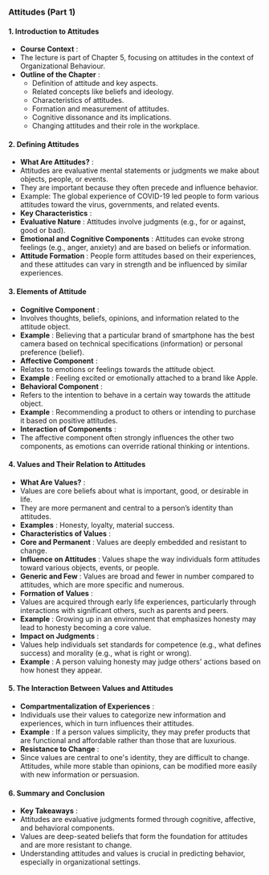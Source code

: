 ### Attitudes (Part 1)

#### **1. Introduction to Attitudes**

* **Course Context** :
* The lecture is part of Chapter 5, focusing on attitudes in the context of Organizational Behaviour.
* **Outline of the Chapter** :
  * Definition of attitude and key aspects.
  * Related concepts like beliefs and ideology.
  * Characteristics of attitudes.
  * Formation and measurement of attitudes.
  * Cognitive dissonance and its implications.
  * Changing attitudes and their role in the workplace.

#### **2. Defining Attitudes**

* **What Are Attitudes?** :
* Attitudes are evaluative mental statements or judgments we make about objects, people, or events.
* They are important because they often precede and influence behavior.
* Example: The global experience of COVID-19 led people to form various attitudes toward the virus, governments, and related events.
* **Key Characteristics** :
* **Evaluative Nature** : Attitudes involve judgments (e.g., for or against, good or bad).
* **Emotional and Cognitive Components** : Attitudes can evoke strong feelings (e.g., anger, anxiety) and are based on beliefs or information.
* **Attitude Formation** : People form attitudes based on their experiences, and these attitudes can vary in strength and be influenced by similar experiences.

#### **3. Elements of Attitude**

* **Cognitive Component** :
* Involves thoughts, beliefs, opinions, and information related to the attitude object.
* **Example** : Believing that a particular brand of smartphone has the best camera based on technical specifications (information) or personal preference (belief).
* **Affective Component** :
* Relates to emotions or feelings towards the attitude object.
* **Example** : Feeling excited or emotionally attached to a brand like Apple.
* **Behavioral Component** :
* Refers to the intention to behave in a certain way towards the attitude object.
* **Example** : Recommending a product to others or intending to purchase it based on positive attitudes.
* **Interaction of Components** :
* The affective component often strongly influences the other two components, as emotions can override rational thinking or intentions.

#### **4. Values and Their Relation to Attitudes**

* **What Are Values?** :
* Values are core beliefs about what is important, good, or desirable in life.
* They are more permanent and central to a person’s identity than attitudes.
* **Examples** : Honesty, loyalty, material success.
* **Characteristics of Values** :
* **Core and Permanent** : Values are deeply embedded and resistant to change.
* **Influence on Attitudes** : Values shape the way individuals form attitudes toward various objects, events, or people.
* **Generic and Few** : Values are broad and fewer in number compared to attitudes, which are more specific and numerous.
* **Formation of Values** :
* Values are acquired through early life experiences, particularly through interactions with significant others, such as parents and peers.
* **Example** : Growing up in an environment that emphasizes honesty may lead to honesty becoming a core value.
* **Impact on Judgments** :
* Values help individuals set standards for competence (e.g., what defines success) and morality (e.g., what is right or wrong).
* **Example** : A person valuing honesty may judge others' actions based on how honest they appear.

#### **5. The Interaction Between Values and Attitudes**

* **Compartmentalization of Experiences** :
* Individuals use their values to categorize new information and experiences, which in turn influences their attitudes.
* **Example** : If a person values simplicity, they may prefer products that are functional and affordable rather than those that are luxurious.
* **Resistance to Change** :
* Since values are central to one's identity, they are difficult to change. Attitudes, while more stable than opinions, can be modified more easily with new information or persuasion.

#### **6. Summary and Conclusion**

* **Key Takeaways** :
* Attitudes are evaluative judgments formed through cognitive, affective, and behavioral components.
* Values are deep-seated beliefs that form the foundation for attitudes and are more resistant to change.
* Understanding attitudes and values is crucial in predicting behavior, especially in organizational settings.
